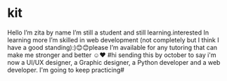 # kit
Hello I’m zita by name I’m still a student and still learning.interested In learning more I’m skilled in web development (not completely but I think I have a good standing):)😊😊please I’m available for any tutoring that can make me stronger and better ☺️❤️
#hi sending this by october to say i'm now a UI/UX designer, a Graphic designer, a Python developer and a web developer. I'm going to keep practicing#
